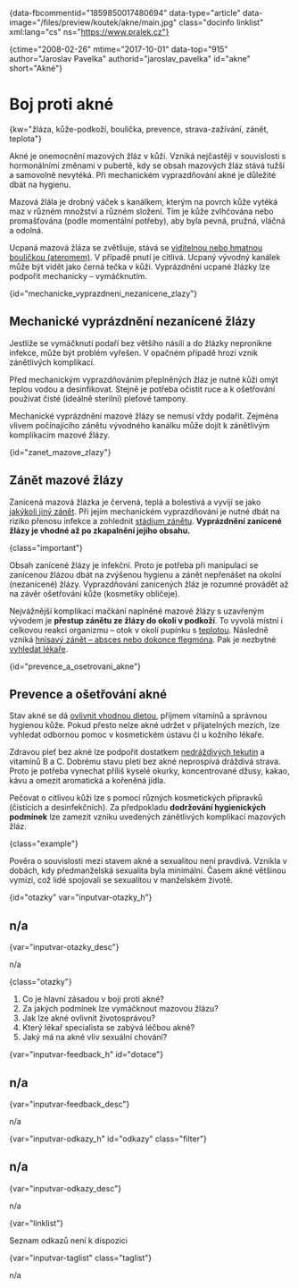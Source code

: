 
{data-fbcommentid="1859850017480694" data-type="article" data-image="/files/preview/koutek/akne/main.jpg" class="docinfo linklist" xml:lang="cs" ns="https://www.pralek.cz"}

{ctime="2008-02-26" mtime="2017-10-01" data-top="915" author="Jaroslav Pavelka" authorid="jaroslav_pavelka" id="akne" short="Akné"}

# Boj proti akné

<!-- generated attribute kw by user_updatekw.sh on 2020-08-04, do not edit -->

{kw="žláza, kůže-podkoží, boulička, prevence, strava-zažívání, zánět, teplota"}

Akné je onemocnění mazových žláz v kůži. Vzniká nejčastěji v souvislosti s hormonálními změnami v pubertě, kdy se obsah mazových žláz stává tužší a samovolně nevytéká. Při mechanickém vyprazdňování akné je důležité dbát na hygienu.

Mazová žlála je drobný váček s kanálkem, kterým na povrch kůže vytéká maz v různém množství a různém složení. Tím je kůže zvlhčována nebo promašťována (podle momentální potřeby), aby byla pevná, pružná, vláčná a odolná.

Ucpaná mazová žláza se zvětšuje, stává se [viditelnou nebo hmatnou bouličkou (ateromem)][1]. V případě pnutí je citlivá. Ucpaný vývodný kanálek může být vidět jako černá tečka v kůži. Vyprázdnění ucpané žlázky lze podpořit mechanicky – vymáčknutím.

{id="mechanicke\_vyprazdneni\_nezanicene_zlazy"}

## Mechanické vyprázdnění nezanícené žlázy

Jestliže se vymáčknutí podaří bez většího násilí a do žlázky nepronikne infekce, může být problém vyřešen. V opačném případě hrozí vznik zánětlivých komplikací.

Před mechanickým vyprazdňováním přeplněných žláz je nutné kůži omýt teplou vodou a desinfikovat. Stejně je potřeba očistit ruce a k ošetřování používat čisté (ideálně sterilní) pleťové tampony.

Mechanické vyprázdnění mazové žlázy se nemusí vždy podařit. Zejména vlivem počínajícího zánětu vývodného kanálku může dojít k zánětlivým komplikacím mazové žlázy.

{id="zanet\_mazove\_zlazy"}

## Zánět mazové žlázy

Zanícená mazová žlázka je červená, teplá a bolestivá a vyvíjí se jako [jakýkoli jiný zánět][2]. Při jejím mechanickém vyprazdňování je nutné dbát na riziko přenosu infekce a zohlednit [stádium zánětu][3]. **Vyprázdnění zanícené žlázy je vhodné až po zkapalnění jejího obsahu.**

{class="important"}

Obsah zanícené žlázy je infekční. Proto je potřeba při manipulaci se zanícenou žlázou dbát na zvýšenou hygienu a zánět nepřenášet na okolní (nezanícené) žlázy. Vyprazdňování zanícených žláz je rozumné provádět až na závěr ošetřování kůže (kosmetiky obličeje).

Nejvážnější komplikací mačkání naplněné mazové žlázy s uzavřeným vývodem je **přestup zánětu ze žlázy do okolí v podkoží**. To vyvolá místní i celkovou reakci organizmu – otok v okolí pupínku s [teplotou][4]. Následně vzniká [hnisavý zánět – absces nebo dokonce flegmóna][3]. Pak je nezbytné [vyhledat lékaře][5].

{id="prevence\_a\_osetrovani_akne"}

## Prevence a ošetřování akné

Stav akné se dá [ovlivnit vhodnou dietou][6], příjmem vitamínů a správnou hygienou kůže. Pokud přesto nelze akné udržet v přijatelných mezích, lze vyhledat odbornou pomoc v kosmetickém ústavu či u kožního lékaře.

Zdravou pleť bez akné lze podpořit dostatkem [nedráždivých tekutin][7] a vitamínů B a C. Dobrému stavu pleti bez akné neprospívá dráždivá strava. Proto je potřeba vynechat příliš kyselé okurky, koncentrované džusy, kakao, kávu a omezit aromatická a kořeněná jídla.

Pečovat o citlivou kůži lze s pomocí různých kosmetických přípravků (čistících a desinfekčních). Za předpokladu **dodržování hygienických podmínek** lze zamezit vzniku uvedených zánětlivých komplikací mazových žláz.

{class="example"}

Pověra o souvislosti mezi stavem akné a sexualitou není pravdivá. Vznikla v dobách, kdy předmanželská sexualita byla minimální. Časem akné většinou vymizí, což lidé spojovali se sexualitou v manželském životě.

{id="otazky" var="inputvar-otazky_h"}

## n/a

{var="inputvar-otazky_desc"}

n/a

{class="otazky"}

  1. Co je hlavní zásadou v boji proti akné?
  2. Za jakých podmínek lze vymáčknout mazovou žlázu?
  3. Jak lze akné ovlivnit životosprávou?
  4. Který lékař specialista se zabývá léčbou akné?
  5. Jaký má na akné vliv sexuální chování?

{var="inputvar-feedback_h" id="dotace"}

## n/a

{var="inputvar-feedback_desc"}

n/a

{var="inputvar-odkazy_h" id="odkazy" class="filter"}

## n/a

{var="inputvar-odkazy_desc"}

n/a

{var="linklist"}

Seznam odkazů není k dispozici

{var="inputvar-taglist" class="taglist"}

n/a

 [1]: nezhoubne_nadory
 [2]: zanet
 [3]: lecba_zanetu
 [4]: teplota
 [5]: nalehavost_lekarskeho_vysetreni
 [6]: stravovaci_navyky
 [7]: prijem_tekutin

